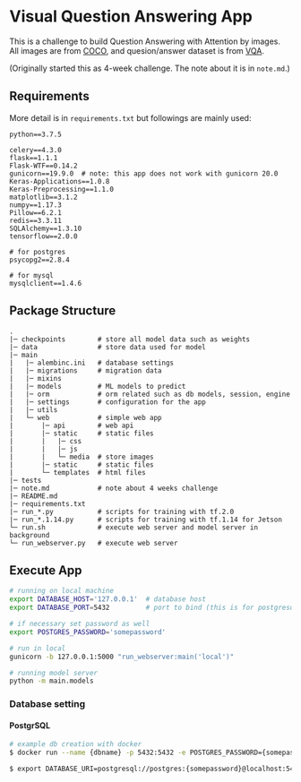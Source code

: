 # Visual Question Answering App

This is a challenge to build Question Answering with Attention by images.
All images are from [COCO](http://cocodataset.org/), and quesion/answer dataset is from [VQA](https://visualqa.org/).

(Originally started this as 4-week challenge. The note about it is in `note.md`.)

## Requirements
More detail is in `requirements.txt` but followings are mainly used:
```
python==3.7.5

celery==4.3.0
flask==1.1.1
Flask-WTF==0.14.2
gunicorn==19.9.0  # note: this app does not work with gunicorn 20.0
Keras-Applications==1.0.8
Keras-Preprocessing==1.1.0
matplotlib==3.1.2
numpy==1.17.3
Pillow==6.2.1
redis==3.3.11
SQLAlchemy==1.3.10
tensorflow==2.0.0

# for postgres
psycopg2==2.8.4

# for mysql
mysqlclient==1.4.6
```

## Package Structure
```
.
|─ checkpoints        # store all model data such as weights
|─ data               # store data used for model
|─ main
|   |─ alembinc.ini   # database settings
|   |─ migrations     # migration data
|   |─ mixins
|   |─ models         # ML models to predict
|   |─ orm            # orm related such as db models, session, engine
|   |─ settings       # configuration for the app
|   |─ utils
|   └─ web            # simple web app
|       |─ api        # web api
|       |─ static     # static files
|       |   |─ css
|       |   |─ js
|       |   └─ media  # store images
|       |─ static     # static files
|       └─ templates  # html files
|─ tests
|─ note.md            # note about 4 weeks challenge
|─ README.md
|─ requirements.txt
|─ run_*.py           # scripts for training with tf.2.0
|─ run_*.1.14.py      # scripts for training with tf.1.14 for Jetson
└─ run.sh             # execute web server and model server in background
└─ run_webserver.py   # execute web server
```

## Execute App
```bash
# running on local machine
export DATABASE_HOST='127.0.0.1'  # database host
export DATABASE_PORT=5432         # port to bind (this is for postgresql)

# if necessary set password as well
export POSTGRES_PASSWORD='somepassword'

# run in local
gunicorn -b 127.0.0.1:5000 "run_webserver:main('local')"

# running model server
python -m main.models
```

### Database setting
#### PostgrSQL
```bash
# example db creation with docker
$ docker run --name {dbname} -p 5432:5432 -e POSTGRES_PASSWORD={somepassword} -d postgres

$ export DATABASE_URI=postgresql://postgres:{somepassword}@localhost:5432
```